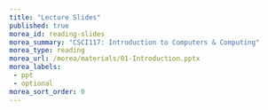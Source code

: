 ```yaml
---
title: "Lecture Slides"
published: true
morea_id: reading-slides
morea_summary: "CSCI117: Introduction to Computers & Computing"
morea_type: reading
morea_url: /morea/materials/01-Introduction.pptx
morea_labels:
 - ppt
 - optional
morea_sort_order: 0
---
```

<!-- materials/01-Introduction.pptx -->